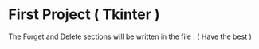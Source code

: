 # First Project ( Tkinter )
The Forget and Delete sections will be written in the file . 
( Have the best )
